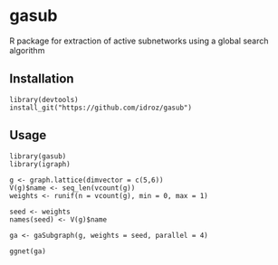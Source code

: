 # gasub
R package for extraction of active subnetworks using a global search algorithm

## Installation
```
library(devtools)
install_git("https://github.com/idroz/gasub")
```

## Usage
```
library(gasub)
library(igraph)

g <- graph.lattice(dimvector = c(5,6))
V(g)$name <- seq_len(vcount(g))
weights <- runif(n = vcount(g), min = 0, max = 1)

seed <- weights
names(seed) <- V(g)$name

ga <- gaSubgraph(g, weights = seed, parallel = 4)

ggnet(ga)

```
